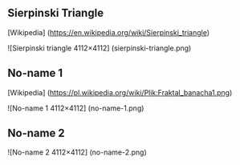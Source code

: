 ## Sierpinski Triangle

[Wikipedia] (https://en.wikipedia.org/wiki/Sierpinski_triangle)

![Sierpinski triangle 4112×4112] (sierpinski-triangle.png)

## No-name 1

[Wikipedia] (https://pl.wikipedia.org/wiki/Plik:Fraktal_banacha1.png)

![No-name 1 4112×4112] (no-name-1.png)

## No-name 2

![No-name 2 4112×4112] (no-name-2.png)
